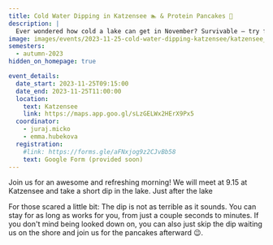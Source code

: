 ```yaml
---
title: Cold Water Dipping in Katzensee 🏊 & Protein Pancakes 🥞
description: |
  Ever wondered how cold a lake can get in November? Survivable – try for yourself 😉
image: images/events/2023-11-25-cold-water-dipping-katzensee/katzensee_dipping.jpg
semesters:
  - autumn-2023
hidden_on_homepage: true

event_details:
  date_start: 2023-11-25T09:15:00
  date_end: 2023-11-25T11:00:00
  location:
    text: Katzensee
    link: https://maps.app.goo.gl/sLzGELWx2HErX9Px5
  coordinator:
    - juraj.micko
    - emma.hubekova
  registration:
    #link: https://forms.gle/aFNxjog9z2CJvBb58
    text: Google Form (provided soon)
---
```


Join us for an awesome and refreshing morning! We will meet at 9.15 at Katzensee and take a short dip in the lake. Just after the lake 

For those scared a little bit: The dip is not as terrible as it sounds. You can stay for as long as works for you, from just a couple seconds to minutes. If you don't mind being looked down on, you can also just skip the dip waiting us on the shore and join us for the pancakes afterward 😉.
